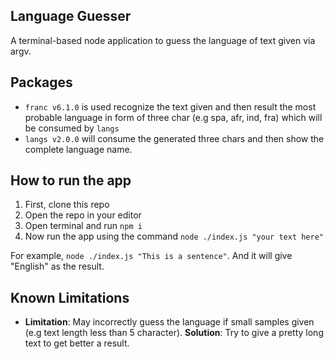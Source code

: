 ## Language Guesser

A terminal-based node application to guess the language of text given via argv.

## Packages

- `franc v6.1.0` is used recognize the text given and then result the most probable language in form of three char (e.g spa, afr, ind, fra) which will be consumed by `langs`
- `langs v2.0.0` will consume the generated three chars and then show the complete language name.

## How to run the app

1. First, clone this repo
2. Open the repo in your editor
3. Open terminal and run `npm i`
4. Now run the app using the command `node ./index.js "your text here"`

For example, `node ./index.js "This is a sentence"`. And it will give "English" as the result.

## Known Limitations

- **Limitation**: May incorrectly guess the language if small samples given (e.g text length less than 5 character). **Solution**: Try to give a pretty long text to get better a result.
